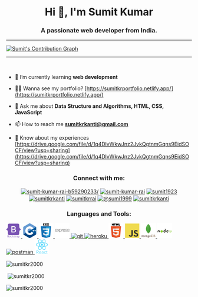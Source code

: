 <h1 align="center">Hi 👋, I'm Sumit Kumar</h1>
<h3 align="center">A passionate web developer from India.</h3>

<hr>
<a href="https://github.com/sumitkr2000/github-readme-activity-graph"><img alt="Sumit's Contribution Graph" src="https://activity-graph.herokuapp.com/graph?username=sumitkr2000&theme=react&bg_color=000000&color=AE81CE&line=9644F4&point=FFFFFF&hide_border=true" /></a>  
<hr>

<br />

- 🌱 I’m currently learning **web development**

- 👨‍💻 Wanna see my portfolio? [https://sumitkrportfolio.netlify.app/](https://sumitkrportfolio.netlify.app/)

- 💬 Ask me about **Data Structure and Algorithms, HTML, CSS, JavaScript**

- 📫 How to reach me **sumitkrkanti@gmail.com**

- 📄 Know about my experiences [https://drive.google.com/file/d/1q4DlvWkwJnz2JvkQgtnmGqns9EidSOCF/view?usp=sharing](https://drive.google.com/file/d/1q4DlvWkwJnz2JvkQgtnmGqns9EidSOCF/view?usp=sharing)

<h3 align="center">Connect with me:</h3>
<p align="center">
<a href="https://linkedin.com/in/sumit-kumar-rai-b59290233/" target="blank"><img align="center" src="https://raw.githubusercontent.com/rahuldkjain/github-profile-readme-generator/master/src/images/icons/Social/linked-in-alt.svg" alt="sumit-kumar-rai-b59290233/" height="30" width="40" /></a>
<a href="https://stackoverflow.com/users/18363785/sumit-kumar-rai" target="blank"><img align="center" src="https://raw.githubusercontent.com/rahuldkjain/github-profile-readme-generator/master/src/images/icons/Social/stack-overflow.svg" alt="sumit-kumar-rai" height="30" width="40" /></a>
<a href="https://www.codechef.com/users/sumit1923" target="blank"><img align="center" src="https://cdn.jsdelivr.net/npm/simple-icons@3.1.0/icons/codechef.svg" alt="sumit1923" height="30" width="40" /></a>
<a href="https://www.hackerrank.com/sumitkrkanti" target="blank"><img align="center" src="https://raw.githubusercontent.com/rahuldkjain/github-profile-readme-generator/master/src/images/icons/Social/hackerrank.svg" alt="sumitkrkanti" height="30" width="40" /></a>
<a href="https://www.leetcode.com/sumitkrrai" target="blank"><img align="center" src="https://raw.githubusercontent.com/rahuldkjain/github-profile-readme-generator/master/src/images/icons/Social/leet-code.svg" alt="sumitkrrai" height="30" width="40" /></a>
<a href="https://www.hackerearth.com/@sumi1999" target="blank"><img align="center" src="https://raw.githubusercontent.com/rahuldkjain/github-profile-readme-generator/master/src/images/icons/Social/hackerearth.svg" alt="@sumi1999" height="30" width="40" /></a>
<a href="https://auth.geeksforgeeks.org/user/sumitkrkanti" target="blank"><img align="center" src="https://raw.githubusercontent.com/rahuldkjain/github-profile-readme-generator/master/src/images/icons/Social/geeks-for-geeks.svg" alt="sumitkrkanti" height="30" width="40" /></a>
</p>

<h3 align="center">Languages and Tools:</h3>
<p align="left"> <a href="https://getbootstrap.com" target="_blank" rel="noreferrer"> <img src="https://raw.githubusercontent.com/devicons/devicon/master/icons/bootstrap/bootstrap-plain-wordmark.svg" alt="bootstrap" width="40" height="40"/> </a> <a href="https://www.w3schools.com/cpp/" target="_blank" rel="noreferrer"> <img src="https://raw.githubusercontent.com/devicons/devicon/master/icons/cplusplus/cplusplus-original.svg" alt="cplusplus" width="40" height="40"/> </a> <a href="https://www.w3schools.com/css/" target="_blank" rel="noreferrer"> <img src="https://raw.githubusercontent.com/devicons/devicon/master/icons/css3/css3-original-wordmark.svg" alt="css3" width="40" height="40"/> </a> <a href="https://expressjs.com" target="_blank" rel="noreferrer"> <img src="https://raw.githubusercontent.com/devicons/devicon/master/icons/express/express-original-wordmark.svg" alt="express" width="40" height="40"/> </a> <a href="https://git-scm.com/" target="_blank" rel="noreferrer"> <img src="https://www.vectorlogo.zone/logos/git-scm/git-scm-icon.svg" alt="git" width="40" height="40"/> </a> <a href="https://heroku.com" target="_blank" rel="noreferrer"> <img src="https://www.vectorlogo.zone/logos/heroku/heroku-icon.svg" alt="heroku" width="40" height="40"/> </a> <a href="https://www.w3.org/html/" target="_blank" rel="noreferrer"> <img src="https://raw.githubusercontent.com/devicons/devicon/master/icons/html5/html5-original-wordmark.svg" alt="html5" width="40" height="40"/> </a> <a href="https://developer.mozilla.org/en-US/docs/Web/JavaScript" target="_blank" rel="noreferrer"> <img src="https://raw.githubusercontent.com/devicons/devicon/master/icons/javascript/javascript-original.svg" alt="javascript" width="40" height="40"/> </a> <a href="https://www.mongodb.com/" target="_blank" rel="noreferrer"> <img src="https://raw.githubusercontent.com/devicons/devicon/master/icons/mongodb/mongodb-original-wordmark.svg" alt="mongodb" width="40" height="40"/> </a> <a href="https://nodejs.org" target="_blank" rel="noreferrer"> <img src="https://raw.githubusercontent.com/devicons/devicon/master/icons/nodejs/nodejs-original-wordmark.svg" alt="nodejs" width="40" height="40"/> </a> <a href="https://postman.com" target="_blank" rel="noreferrer"> <img src="https://www.vectorlogo.zone/logos/getpostman/getpostman-icon.svg" alt="postman" width="40" height="40"/> </a> <a href="https://reactjs.org/" target="_blank" rel="noreferrer"> <img src="https://raw.githubusercontent.com/devicons/devicon/master/icons/react/react-original-wordmark.svg" alt="react" width="40" height="40"/> </a> </p>

<p><img align="center" src="https://github-readme-stats.vercel.app/api/top-langs?username=sumitkr2000&show_icons=true&locale=en&layout=compact" alt="sumitkr2000" /></p>

<p>&nbsp;<img align="center" src="https://github-readme-stats.vercel.app/api?username=sumitkr2000&show_icons=true&locale=en" alt="sumitkr2000" /></p>

<p><img align="center" src="https://github-readme-streak-stats.herokuapp.com/?user=sumitkr2000&" alt="sumitkr2000" /></p>
